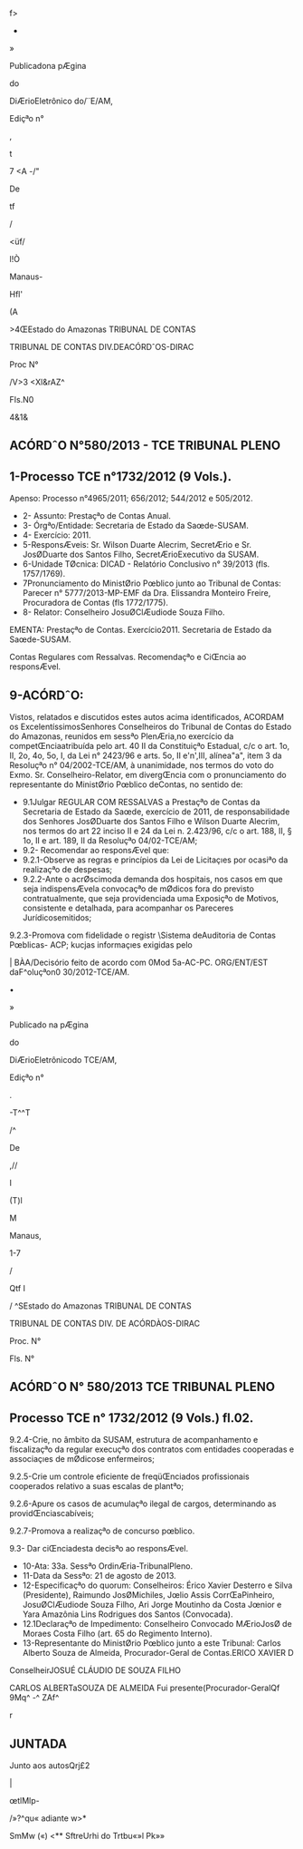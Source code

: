 f&gt;

*

»

Publicadona pÆgina

do

DiÆrioEletrônico do/˙˙E/AM,

Ediçªo n°

,

t

7 &lt;A -/"

De

tf

/

&lt;üf/

l!Ò

Manaus-

Hfl'

(A

&gt;4ŒEstado do Amazonas TRIBUNAL DE CONTAS

TRIBUNAL DE CONTAS DIV.DEACÓRDˆOS-DIRAC

Proc N°

/V&gt;3 &lt;Xl&amp;rAZ^

FIs.N0

4&amp;1&amp;

## ACÓRDˆO N°580/2013 - TCE TRIBUNAL PLENO

## 1-Processo TCE n°1732/2012 (9 Vols.).

Apenso: Processo n°4965/2011; 656/2012; 544/2012 e 505/2012.

- 2- Assunto: Prestaçªo de Contas Anual.
- 3- Órgªo/Entidade: Secretaria de Estado da Saœde-SUSAM.
- 4- Exercício: 2011.
- 5-ResponsÆveis: Sr. Wilson Duarte Alecrim, SecretÆrio e Sr. JosØDuarte dos Santos Filho, SecretÆrioExecutivo da SUSAM.
- 6-Unidade TØcnica: DICAD - Relatório Conclusivo n° 39/2013 (fls. 1757/1769).
- 7Pronunciamento do MinistØrio Pœblico junto ao Tribunal de Contas: Parecer n° 5777/2013-MP-EMF da Dra. Elissandra Monteiro Freire, Procuradora de Contas (fls 1772/1775).
- 8- Relator: Conselheiro JosuØClÆudiode Souza Filho.

EMENTA: Prestaçªo de Contas. Exercício2011. Secretaria de Estado da Saœde-SUSAM.

Contas Regulares com Ressalvas. Recomendaçªo e CiŒncia ao responsÆvel.

## 9-ACÓRDˆO:

Vistos, relatados e discutidos estes autos acima identificados, ACORDAM os ExcelentíssimosSenhores Conselheiros do Tribunal de Contas do Estado do Amazonas, reunidos em sessªo PlenÆria,no exercício da competŒnciaatribuída pelo art. 40 II da Constituiçªo Estadual, c/c o art. 1o, II, 2o, 4o, 5o, I, da Lei n° 2423/96 e arts. 5o, II e'n',III, alínea"a", item 3 da Resoluçªo n° 04/2002-TCE/AM, à unanimidade, nos termos do voto do Exmo. Sr. Conselheiro-Relator, em divergŒncia com o pronunciamento do representante do MinistØrio Pœblico deContas, no sentido de:

- 9.1Julgar REGULAR COM RESSALVAS a Prestaçªo de Contas da Secretaria de Estado da Saœde, exercício de 2011, de responsabilidade dos Senhores JosØDuarte dos Santos Filho e Wilson Duarte Alecrim, nos termos do art 22 inciso II e 24 da Lei n. 2.423/96, c/c o art. 188, II, § 1o, II e art. 189, II da Resoluçªo 04/02-TCE/AM;
- 9.2- Recomendar ao responsÆvel que:
- 9.2.1-Observe as regras e princípios da Lei de Licitaçıes por ocasiªo da realizaçªo de despesas;
- 9.2.2-Ante o acrØscimoda demanda dos hospitais, nos casos em que seja indispensÆvela convocaçªo de mØdicos fora do previsto contratualmente, que seja providenciada uma Exposiçªo de Motivos, consistente e detalhada, para acompanhar os Pareceres Jurídicosemitidos;

9.2.3-Promova com fidelidade o registr \Sistema deAuditoria de Contas Pœblicas- ACP; kucjas informaçıes exigidas pelo

| BÀA/Decisório feito de acordo com 0Mod 5a-AC-PC. ORG/ENT/EST daF^oluçªon0 30/2012-TCE/AM.

•

»

Publicado na pÆgina

do

DiÆrioEletrônicodo TCE/AM,

Ediçªo n°

.

-T^^T

/^

De

,//

I

(T)l

M

Manaus,

1-7

/

Qtf I

/ ^SEstado do Amazonas TRIBUNAL DE CONTAS

TRIBUNAL DE CONTAS DIV. DE ACÓRDÀOS-DIRAC

Proc. N°

Fls. N°

## ACÓRDˆO N° 580/2013 TCE TRIBUNAL PLENO

## Processo TCE n° 1732/2012 (9 Vols.) fl.02.

9.2.4-Crie, no âmbito da SUSAM, estrutura de acompanhamento e fiscalizaçªo da regular execuçªo dos contratos com entidades cooperadas e associaçıes de mØdicose enfermeiros;

9.2.5-Crie um controle eficiente de freqüŒnciados profissionais cooperados relativo a suas escalas de plantªo;

9.2.6-Apure os casos de acumulaçªo ilegal de cargos, determinando as providŒnciascabíveis;

9.2.7-Promova a realizaçªo de concurso pœblico.

9.3- Dar ciŒnciadesta decisªo ao responsÆvel.

- 10-Ata: 33a. Sessªo OrdinÆria-TribunalPleno.
- 11-Data da Sessªo: 21 de agosto de 2013.
- 12-Especificaçªo do quorum: Conselheiros: Érico Xavier Desterro e Silva (Presidente), Raimundo JosØMichiles, Jœlio Assis CorrŒaPinheiro, JosuØClÆudiode Souza Filho, Ari Jorge Moutinho da Costa Jœnior e Yara Amazônia Lins Rodrigues dos Santos (Convocada).
- 12.1Declaraçªo de Impedimento: Conselheiro Convocado MÆrioJosØ de Moraes Costa Filho (art. 65 do Regimento Interno).
- 13-Representante do MinistØrio Pœblico junto a este Tribunal: Carlos Alberto Souza de Almeida, Procurador-Geral de Contas.ERICO XAVIER D

ConselheirJOSUÉ CLÁUDIO DE SOUZA FILHO

CARLOS ALBERTaSOUZA DE ALMEIDA Fui presente(Procurador-GeralQf 9Mq^ -^ ZAf^

r

## JUNTADA

Junto aos autosQrj£2

|

œtlMlp-

/»?^qu« adiante w&gt;*

SmMw («) &lt;** SftreUrhi do Trtbu«»l Pk»»